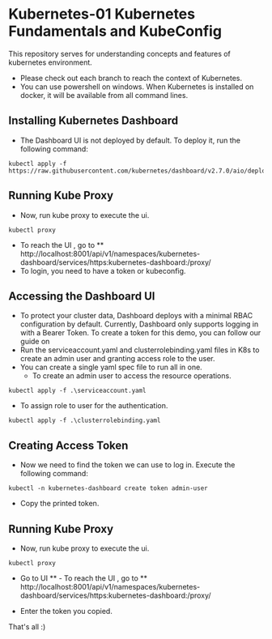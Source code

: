 # Kubernetes-01 Kubernetes Fundamentals and KubeConfig
This repository serves for understanding concepts and features of kubernetes environment.
- Please check out each branch to reach the context of Kubernetes.
- You can use powershell on windows. When Kubernetes is installed on docker, it will be available from all command lines.

## Installing Kubernetes Dashboard
- The Dashboard UI is not deployed by default. To deploy it, run the following command:
```
kubectl apply -f https://raw.githubusercontent.com/kubernetes/dashboard/v2.7.0/aio/deploy/recommended.yaml
```

## Running Kube Proxy
- Now, run kube proxy to execute the ui.
```
kubectl proxy
```
- To reach the UI , go to ** http://localhost:8001/api/v1/namespaces/kubernetes-dashboard/services/https:kubernetes-dashboard:/proxy/
- To login, you need to have a token or kubeconfig.

## Accessing the Dashboard UI 
- To protect your cluster data, Dashboard deploys with a minimal RBAC configuration by default. Currently, Dashboard only supports logging in with a Bearer Token. To create a token for this demo, you can follow our guide on
- Run the serviceaccount.yaml and clusterrolebinding.yaml files in K8s to create an admin user and granting access role to the user.
- You can create a single yaml spec file to run all in one.
  - To create an admin user to access the resource operations.
```
kubectl apply -f .\serviceaccount.yaml
```
  - To assign role to user for the authentication.
```
kubectl apply -f .\clusterrolebinding.yaml
```

## Creating Access Token
- Now we need to find the token we can use to log in. Execute the following command:
```
kubectl -n kubernetes-dashboard create token admin-user
```
- Copy the printed token.

## Running Kube Proxy
- Now, run kube proxy to execute the ui.

```
kubectl proxy
```
- Go to UI ** - To reach the UI , go to ** http://localhost:8001/api/v1/namespaces/kubernetes-dashboard/services/https:kubernetes-dashboard:/proxy/

- Enter the token you copied.

That's all :)
